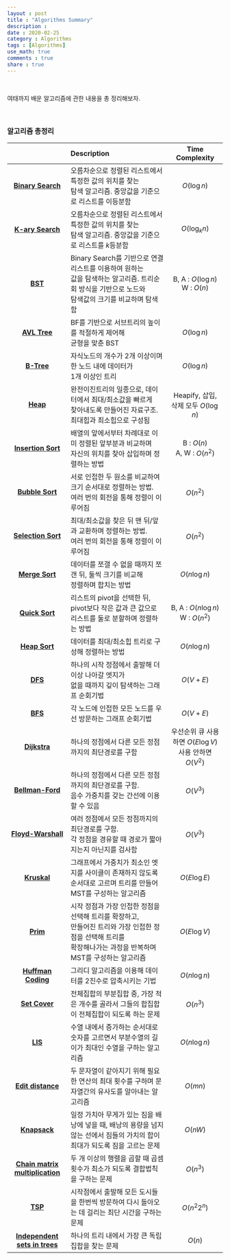 ```yaml
---
layout : post
title : "Algorithms Summary"
description :
date : 2020-02-25
category : Algorithms
tags : [Algorithms]
use_math: true
comments : true
share : true
---
```


<br/>

여태까지 배운 알고리즘에 관한 내용을 총 정리해보자.

<br/>

### 알고리즘 총정리

|                                                              | Description                                                  |                       Time Complexity                       |
| :----------------------------------------------------------: | :----------------------------------------------------------- | :---------------------------------------------------------: |
| **[Binary Search](https://taewonkimz.github.io/2020-01-17/2bst/)** | 오름차순으로 정렬된 리스트에서 특정한 값의 위치를 찾는<br />탐색 알고리즘. 중앙값을 기준으로 리스트를 이등분함 |                         $O(\log n)$                         |
| **[K-ary Search](https://taewonkimz.github.io/2020-01-17/2bst/)** | 오름차순으로 정렬된 리스트에서 특정한 값의 위치를 찾는<br />탐색 알고리즘. 중앙값을 기준으로 리스트를 $k$등분함 |                        $O(\log_kn)$                         |
|   **[BST](https://taewonkimz.github.io/2020-01-17/2bst/)**   | Binary Search를 기반으로 연결리스트를 이용하여 원하는<br />값을 탐색하는 알고리즘. 트리순회 방식을 기반으로 노드와<br />탐색값의 크기를 비교하며 탐색함 |             B, A : $O(\log n)$<br />W : $O(n)$              |
| **[AVL Tree](https://taewonkimz.github.io/2020-01-18/avltreebtree/)** | BF를 기반으로 서브트리의 높이를 적절하게 제어해<br />균형을 맞춘 BST |                         $O(\log n)$                         |
| **[B-Tree](https://taewonkimz.github.io/2020-01-18/avltreebtree/)** | 자식노드의 개수가 2개 이상이며 한 노드 내에 데이터가<br />1개 이상인 트리 |                         $O(\log n)$                         |
| **[Heap](https://taewonkimz.github.io/2020-01-14/Heapsort/)** | 완전이진트리의 일종으로, 데이터에서 최대/최소값을 빠르게<br />찾아내도록 만들어진 자료구조. 최대힙과 최소힙으로 구성됨 |            Heapify, 삽입, 삭제 모두 $O(\log n)$             |
| **[Insertion Sort](https://taewonkimz.github.io/2020-01-15/Anothersorting/)** | 배열의 앞에서부터 차례대로 이미 정렬된 앞부분과 비교하며<br />자신의 위치를 찾아 삽입하며 정렬하는 방법 |               B : $O(n)$<br />A, W : $O(n^2)$               |
| **[Bubble Sort](https://taewonkimz.github.io/2020-01-15/Anothersorting/)** | 서로 인접한 두 원소를 비교하여 크기 순서대로 정렬하는 방법.<br />여러 번의 회전을 통해 정렬이 이루어짐 |                          $O(n^2)$                           |
| **[Selection Sort](https://taewonkimz.github.io/2020-01-15/Anothersorting/)** | 최대/최소값을 찾은 뒤 맨 뒤/앞과 교환하며 정렬하는 방법.<br />여러 번의 회전을 통해 정렬이 이루어짐 |                          $O(n^2)$                           |
| **[Merge Sort](https://taewonkimz.github.io/2020-01-12/Mergesort/)** | 데이터를 쪼갤 수 없을 때까지 쪼갠 뒤, 둘씩 크기를 비교해<br />정렬하며 합치는 방법 |                        $O(n\log n)$                         |
| **[Quick Sort](https://taewonkimz.github.io/2020-01-13/Quicksort/)** | 리스트의 pivot을 선택한 뒤, pivot보다 작은 값과 큰 값으로<br />리스트를 둘로 분할하며 정렬하는 방법 |            B, A : $O(n\log n)$<br />W : $O(n^2)$            |
| **[Heap Sort](https://taewonkimz.github.io/2020-01-14/Heapsort/)** | 데이터를 최대/최소힙 트리로 구성해 정렬하는 방법             |                        $O(n\log n)$                         |
|  **[DFS](https://taewonkimz.github.io/2020-01-21/dfsbfs/)**  | 하나의 시작 정점에서 출발해 더이상 나아갈 엣지가<br />없을 때까지 깊이 탐색하는 그래프 순회기법 |                          $O(V+E)$                           |
|  **[BFS](https://taewonkimz.github.io/2020-01-21/dfsbfs/)**  | 각 노드에 인접한 모든 노드를 우선 방문하는 그래프 순회기법   |                          $O(V+E)$                           |
| **[Dijkstra](https://taewonkimz.github.io/2020-01-23/dijkstra/)** | 하나의 정점에서 다른 모든 정점까지의 최단경로를 구함         | 우선순위 큐 사용하면 $O(E\log V)$<br />사용 안하면 $O(V^2)$ |
| **[Bellman-Ford](https://taewonkimz.github.io/2020-01-24/bellmanford/)** | 하나의 정점에서 다른 모든 정점까지의 최단경로를 구함.<br />음수 가중치를 갖는 간선에 이용할 수 있음 |                          $O(V^3)$                           |
| **[Floyd-Warshall](https://taewonkimz.github.io/2020-02-23/DP3/)** | 여러 정점에서 모든 정점까지의 최단경로를 구함.<br />각 정점을 경유할 때 경로가 짧아지는지 아닌지를 검사함 |                          $O(V^3)$                           |
| **[Kruskal](https://taewonkimz.github.io/2020-02-15/MST/)**  | 그래프에서 가중치가 최소인 엣지를 사이클이 존재하지 않도록<br />순서대로 고르며 트리를 만들어 MST를 구성하는 알고리즘 |                        $O(E\log E)$                         |
|   **[Prim](https://taewonkimz.github.io/2020-02-15/MST/)**   | 시작 정점과 가장 인접한 정점을 선택해 트리를 확장하고,<br />만들어진 트리와 가장 인접한 정점을 선택해 트리를<br />확장해나가는 과정을 반복하며 MST를 구성하는 알고리즘 |                        $O(E\log V)$                         |
| **[Huffman Coding](https://taewonkimz.github.io/2020-02-16/greedyetc/)** | 그리디 알고리즘을 이용해 데이터를 2진수로 압축시키는 기법    |                        $O(n\log n)$                         |
| **[Set Cover](https://taewonkimz.github.io/2020-02-16/greedyetc/)** | 전체집합의 부분집합 중, 가장 적은 개수를 골라서 그들의 합집합이 전체집합이 되도록 하는 문제 |                          $O(n^3)$                           |
|   **[LIS](https://taewonkimz.github.io/2020-02-21/DP1/)**    | 수열 내에서 증가하는 순서대로 숫자를 고르면서 부분수열의 길이가 최대인 수열을 구하는 알고리즘 |                        $O(n\log n)$                         |
| **[Edit distance](https://taewonkimz.github.io/2020-02-21/DP1/)** | 두 문자열이 같아지기 위해 필요한 연산의 최대 횟수를 구하며 문자열간의 유사도를 알아내는 알고리즘 |                           $O(mn)$                           |
| **[Knapsack](https://taewonkimz.github.io/2020-02-22/DP2/)** | 일정 가치아 무게가 있는 짐을 배낭에 넣을 때, 배낭의 용량을 넘지 않는 선에서 짐들의 가치의 합이 최대가 되도록 짐을 고르는 문제 |                           $O(nW)$                           |
| **[Chain matrix multiplication](https://taewonkimz.github.io/2020-02-22/DP2/)** | 두 개 이상의 행렬을 곱할 때 곱셈횟수가 최소가 되도록 결합법칙을 구하는 문제 |                          $O(n^3)$                           |
|   **[TSP](https://taewonkimz.github.io/2020-02-23/DP3/)**    | 시작점에서 출발해 모든 도시들을 한번씩 방문하여 다시 돌아오는 데 걸리는 최단 시간을 구하는 문제 |                        $O(n^2 2^n)$                         |
| **[Independent sets in trees](https://taewonkimz.github.io/2020-02-23/DP3/)** | 하나의 트리 내에서 가장 큰 독립집합을 찾는 문제              |                           $O(n)$                            |




























